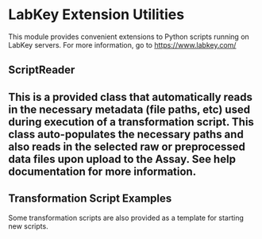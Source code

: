 # LabKey Extension Utilities
This module provides convenient extensions to Python scripts running on LabKey servers. For more information, go to https://www.labkey.com/
## ScriptReader
This is a provided class that automatically reads in the necessary metadata (file paths, etc) used during execution of a transformation script. This class auto-populates the necessary paths and also reads in the selected raw or preprocessed data files upon upload to the Assay. See help documentation for more information.
---
## Transformation Script Examples
Some transformation scripts are also provided as a template for starting new scripts.
